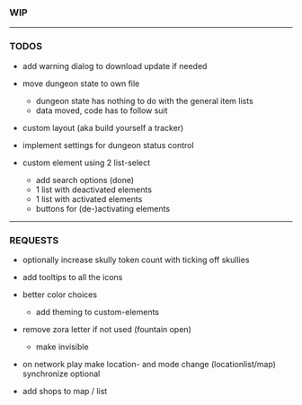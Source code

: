 ### WIP

---

### TODOS

- add warning dialog to download update if needed

- move dungeon state to own file
    - dungeon state has nothing to do with the general item lists
    - data moved, code has to follow suit

- custom layout (aka build yourself a tracker)

- implement settings for dungeon status control

- custom element using 2 list-select
    - add search options (done)
    - 1 list with deactivated elements
    - 1 list with activated elements
    - buttons for (de-)activating elements

---

### REQUESTS

- optionally increase skully token count with ticking off skullies

- add tooltips to all the icons

- better color choices
    - add theming to custom-elements

- remove zora letter if not used (fountain open)
    - make invisible

- on network play make location- and mode change (locationlist/map) synchronize optional

- add shops to map / list